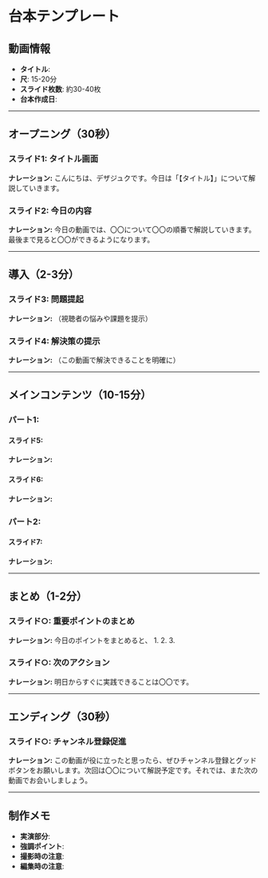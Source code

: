 # 台本テンプレート

## 動画情報
- **タイトル**: 
- **尺**: 15-20分
- **スライド枚数**: 約30-40枚
- **台本作成日**: 

---

## オープニング（30秒）
### スライド1: タイトル画面
**ナレーション:**
こんにちは、デザジュクです。今日は「【タイトル】」について解説していきます。

### スライド2: 今日の内容
**ナレーション:**
今日の動画では、〇〇について〇〇の順番で解説していきます。最後まで見ると〇〇ができるようになります。

---

## 導入（2-3分）

### スライド3: 問題提起
**ナレーション:**
（視聴者の悩みや課題を提示）

### スライド4: 解決策の提示
**ナレーション:**
（この動画で解決できることを明確に）

---

## メインコンテンツ（10-15分）

### パート1: 
#### スライド5: 
**ナレーション:**


#### スライド6: 
**ナレーション:**


### パート2: 
#### スライド7: 
**ナレーション:**


---

## まとめ（1-2分）

### スライド○: 重要ポイントのまとめ
**ナレーション:**
今日のポイントをまとめると、
1. 
2. 
3. 

### スライド○: 次のアクション
**ナレーション:**
明日からすぐに実践できることは〇〇です。

---

## エンディング（30秒）

### スライド○: チャンネル登録促進
**ナレーション:**
この動画が役に立ったと思ったら、ぜひチャンネル登録とグッドボタンをお願いします。次回は〇〇について解説予定です。それでは、また次の動画でお会いしましょう。

---

## 制作メモ
- **実演部分**: 
- **強調ポイント**: 
- **撮影時の注意**: 
- **編集時の注意**: 
